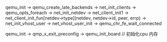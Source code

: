 qemu_init -> qemu_create_late_backends -> net_init_clients -> qemu_opts_foreach -> net_init_netdev -> net_client_init1 -> net_client_init_fun[netdev->type](netdev, netdev->id, peer, errp) -> net_init_vhost_user -> net_vhost_user_init -> qemu_chr_fe_wait_connected

qemu_init -> qmp_x_exit_preconfig -> qemu_init_board // 初始化cpu 内存
